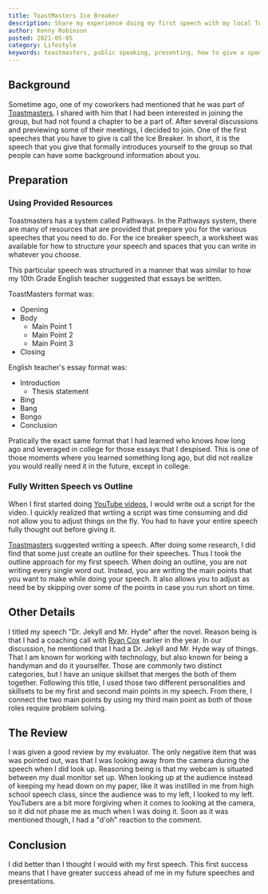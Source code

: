 ```yaml
---
title: ToastMasters Ice Breaker
description: Share my experience doing my first speech with my local ToastMasters group.
author: Kenny Robinson
posted: 2021-05-05
category: Lifestyle
keywords: toastmasters, public speaking, presenting, how to give a speech, ice breaker speech
---
```


## Background

Sometime ago, one of my coworkers had mentioned that he was part of 
<a href="https://toastmasters.org" target="_blank">Toastmasters</a>. 
I shared with him 
that I had been interested in joining the group, but had not found a chapter to be a part of. After 
several discussions and previewing some of their meetings, I decided to join. One of the 
first speeches that you have to give is call the Ice Breaker. In short, it is the speech that you 
give that formally introduces yourself to the group so that people can have some background 
information about you.

## Preparation

### Using Provided Resources

Toastmasters has a system called Pathways. In the Pathways system, there are many of resources that are
provided that prepare you for the various speeches that you need to do. For the ice breaker speech,
a worksheet was available for how to structure your speech and spaces that you can write in whatever
you choose.

This particular speech was structured in a manner that was similar to how my 10th Grade English teacher
suggested that essays be written.

ToastMasters format was:

* Opening
* Body
    * Main Point 1
    * Main Point 2
    * Main Point 3
* Closing

English teacher's essay format was:

* Introduction
    * Thesis statement
* Bing
* Bang
* Bongo
* Conclusion

Pratically the exact same format that I had learned who knows how long ago and leveraged in college for 
those essays that I despised. This is one of those moments where you learned something long ago,
but did not realize you would really need it in the future, except in college.

### Fully Written Speech vs Outline

When I first started doing
<a href="https://www.youtube.com/channel/UC4HCouBLtXD1j1U_17aBqig" target="_blank">YouTube videos</a>,
I would write out a script for the video. I quickly realized that wrtiing a script was time consuming
and did not allow you to adjust things on the fly. You had to have your entire speech fully thought out
before giving it.

<a href="https://toastmasters.org" target="_blank">Toastmasters</a>
suggested writing a speech. After doing some research, I did find that some just create
an outline for their speeches. Thus I took the outline approach for my first speech. When doing an
outline, you are not writing every single word out. Instead, you are writing the main points that you
want to make while doing your speech. It also allows you to adjust as need be by skipping over
some of the points in case you run short on time.

## Other Details

I titled my speech "Dr. Jekyll and Mr. Hyde" after the novel. Reason being is that I had a coaching 
call with 
<a href="https://twitter.com/ryanleecox" target="_blank">Ryan Cox</a>
earlier in the year. In our discussion, he mentioned that I had a Dr. Jekyll 
and Mr. Hyde way of things. That I am known for working with technology, but also known 
for being a handyman and do it yourselfer. Those are commonly two distinct categories, but I have 
an unique skillset that merges the both of them together. Following this title, I used those 
two different personalities and skillsets to be my first and second main points in my speech. 
From there, I connect the two main points by using my third main point as both of those roles 
require problem solving.

## The Review

I was given a good review by my evaluator.
The only negative item that was was pointed out, was that I was looking away
from the camera during the speech when I did look up. Reasoning being is that my webcam is situated
between my dual monitor set up. When looking up at the audience instead of keeping my head down
on my paper, like it was instilled in me from high school speech class, since the audience was to my left,
I looked to my left. YouTubers are a bit more forgiving when it comes to looking at the camera, so it 
did not phase me as much when I was doing it. Soon as it was mentioned though, I had a "d'oh" 
reaction to the comment. 

## Conclusion

I did better than I thought I would with my first speech. This first success means that I have 
greater success ahead of me in my future speeches and presentations.
